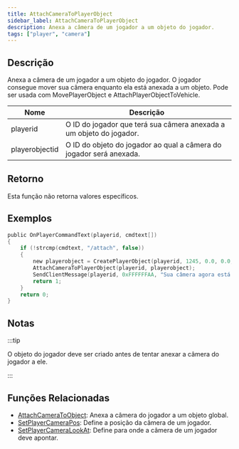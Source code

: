 ```yaml
---
title: AttachCameraToPlayerObject
sidebar_label: AttachCameraToPlayerObject
description: Anexa a câmera de um jogador a um objeto do jogador.
tags: ["player", "camera"]
---
```


## Descrição

Anexa a câmera de um jogador a um objeto do jogador. O jogador consegue mover sua câmera enquanto ela está anexada a um objeto. Pode ser usada com MovePlayerObject e AttachPlayerObjectToVehicle.

| Nome           | Descrição                                                                          |
| -------------- | ---------------------------------------------------------------------------------- |
| playerid       | O ID do jogador que terá sua câmera anexada a um objeto do jogador.                |
| playerobjectid | O ID do objeto do jogador ao qual a câmera do jogador será anexada.                |

## Retorno

Esta função não retorna valores específicos.

## Exemplos

```c
public OnPlayerCommandText(playerid, cmdtext[])
{
    if (!strcmp(cmdtext, "/attach", false))
    {
        new playerobject = CreatePlayerObject(playerid, 1245, 0.0, 0.0, 3.0, 0.0, 0.0, 0.0);
        AttachCameraToPlayerObject(playerid, playerobject);
        SendClientMessage(playerid, 0xFFFFFFAA, "Sua câmera agora está anexada a um objeto.");
        return 1;
    }
    return 0;
}
```

## Notas

:::tip

O objeto do jogador deve ser criado antes de tentar anexar a câmera do jogador a ele.

:::

## Funções Relacionadas

- [AttachCameraToObject](AttachCameraToObject): Anexa a câmera do jogador a um objeto global.
- [SetPlayerCameraPos](SetPlayerCameraPos): Define a posição da câmera de um jogador.
- [SetPlayerCameraLookAt](SetPlayerCameraLookAt): Define para onde a câmera de um jogador deve apontar.